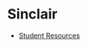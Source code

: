 # Sinclair

* [Student Resources](https://www.sinclair.edu/student-life/wellness/resources/?fname=scc-student-support)


